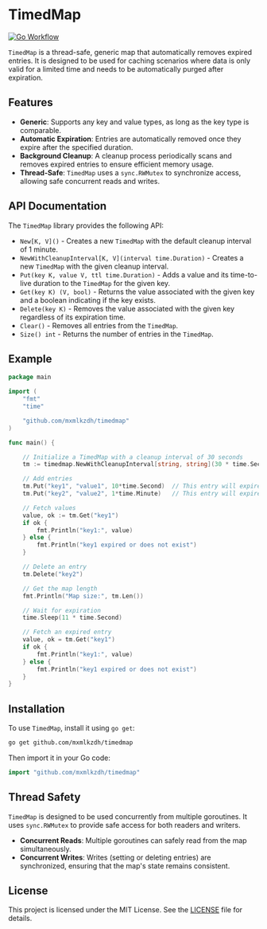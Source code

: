 # TimedMap
[![Go Workflow](https://github.com/mxmlkzdh/timedmap/actions/workflows/go.yml/badge.svg)](https://github.com/mxmlkzdh/timedmap/actions)

`TimedMap` is a thread-safe, generic map that automatically removes expired entries. It is designed to be used for caching scenarios where data is only valid for a limited time and needs to be automatically purged after expiration.

## Features
- **Generic**: Supports any key and value types, as long as the key type is comparable.
- **Automatic Expiration**: Entries are automatically removed once they expire after the specified duration.
- **Background Cleanup**: A cleanup process periodically scans and removes expired entries to ensure efficient memory usage.
- **Thread-Safe**: `TimedMap` uses a `sync.RWMutex` to synchronize access, allowing safe concurrent reads and writes.

## API Documentation
The `TimedMap` library provides the following API:

*   `New[K, V]()` - Creates a new `TimedMap` with the default cleanup interval of 1 minute.
*   `NewWithCleanupInterval[K, V](interval time.Duration)` - Creates a new `TimedMap` with the given cleanup interval.
*   `Put(key K, value V, ttl time.Duration)` - Adds a value and its time-to-live duration to the `TimedMap` for the given key.
*   `Get(key K) (V, bool)` - Returns the value associated with the given key and a boolean indicating if the key exists.
*   `Delete(key K)` - Removes the value associated with the given key regardless of its expiration time.
*   `Clear()` - Removes all entries from the `TimedMap`.
*   `Size() int` - Returns the number of entries in the `TimedMap`.

## Example

```go
package main

import (
    "fmt"
    "time"

    "github.com/mxmlkzdh/timedmap"
)

func main() {

    // Initialize a TimedMap with a cleanup interval of 30 seconds
    tm := timedmap.NewWithCleanupInterval[string, string](30 * time.Second)

    // Add entries
    tm.Put("key1", "value1", 10*time.Second)  // This entry will expire in 10 seconds
    tm.Put("key2", "value2", 1*time.Minute)   // This entry will expire in 1 minute

    // Fetch values
    value, ok := tm.Get("key1")
    if ok {
        fmt.Println("key1:", value)
    } else {
        fmt.Println("key1 expired or does not exist")
    }

    // Delete an entry
    tm.Delete("key2")

    // Get the map length
    fmt.Println("Map size:", tm.Len())

    // Wait for expiration
    time.Sleep(11 * time.Second)

    // Fetch an expired entry
    value, ok = tm.Get("key1")
    if ok {
        fmt.Println("key1:", value)
    } else {
        fmt.Println("key1 expired or does not exist")
    }
}
```
## Installation
To use `TimedMap`, install it using `go get`:
```bash
go get github.com/mxmlkzdh/timedmap
```
Then import it in your Go code:
```go
import "github.com/mxmlkzdh/timedmap"
```

## Thread Safety
`TimedMap` is designed to be used concurrently from multiple goroutines. It uses `sync.RWMutex` to provide safe access for both readers and writers.
- **Concurrent Reads**: Multiple goroutines can safely read from the map simultaneously.
- **Concurrent Writes**: Writes (setting or deleting entries) are synchronized, ensuring that the map's state remains consistent.

## License
This project is licensed under the MIT License. See the [LICENSE](LICENSE) file for details.
